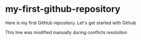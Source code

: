 # my-first-github-repository
Here is my first GitHub repository. Let's get started with Github

This line was modified manually during conflicts resolution